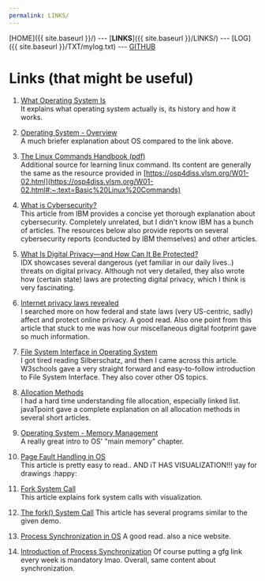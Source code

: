 ```yaml
---
permalink: LINKS/
---
```

[HOME]({{ site.baseurl }}/) ---
[**LINKS**]({{ site.baseurl }}/LINKS/) ---
[LOG]({{ site.baseurl }}/TXT/mylog.txt) ---
[GITHUB](https://github.com/fresst/os222)

# Links (that might be useful)
1. [What Operating System Is](https://www.guru99.com/operating-system-tutorial.html)<br>
It explains what operating system actually is, its history and how it works.
  
2. [Operating System - Overview](https://www.tutorialspoint.com/operating_system/os_overview.htm)<br>
A much briefer explanation about OS compared to the link above.
  
3. [The Linux Commands Handbook (pdf)](https://bjpcjp.github.io/pdfs/devops/linux-commands-handbook.pdf)<br>
Additional source for learning linux command. Its content are generally the same as the resource provided in [https://osp4diss.vlsm.org/W01-02.html](https://osp4diss.vlsm.org/W01-02.html#:~:text=Basic%20Linux%20Commands)

4. [What is Cybersecurity?](https://www.ibm.com/topics/cybersecurity)<br>
This article from IBM provides a concise yet thorough explanation about cybersecurity. Completely unrelated, but I didn't know IBM has a bunch of articles. The resources below also provide reports on several cybersecurity reports (conducted by IBM themselves) and other articles.

5. [What Is Digital Privacy—and How Can It Be Protected?](https://www.idx.us/knowledge-center/what-is-digital-privacy-and-how-can-it-be-protected)<br>
IDX showcases several dangerous (yet familiar in our daily lives..) threats on digital privacy.
Although not very detailed, they also wrote how (certain state) laws are protecting digital privacy, which I think is very fascinating.

6. [Internet privacy laws revealed](https://legal.thomsonreuters.com/en/insights/articles/how-your-personal-information-is-protected-online)<br>
I searched more on how federal and state laws (very US-centric, sadly) affect and protect online privacy. A good read.
Also one point from this article that stuck to me was how our miscellaneous digital footprint gave so much information.

7. [File System Interface in Operating System](https://www.w3schools.in/operating-system/file-system-interface)<br>
I got tired reading Silberschatz, and then I came across this article. 
W3schools gave a very straight forward and easy-to-follow introduction to File System Interface. They also cover other OS topics.

8. [Allocation Methods](https://www.javatpoint.com/os-linked-list-allocation)<br>
I had a hard time understanding file allocation, especially linked list. 
javaTpoint gave a complete explanation on all allocation methods in several short articles.

9. [Operating System - Memory Management](https://www.tutorialspoint.com/operating_system/os_memory_management.htm)<br>
A really great intro to OS' "main memory" chapter.

10. [Page Fault Handling in OS](https://www.javatpoint.com/page-fault-handling-in-operating-system)<br>
This article is pretty easy to read.. AND iT HAS VISUALIZATION!!! yay for drawings :happy:

11. [Fork System Call](https://www.geeksforgeeks.org/fork-system-call/)<br>
This article explains fork system calls with visualization.

12. [The fork() System Call](https://www.csl.mtu.edu/cs4411.ck/www/NOTES/process/fork/create.html)
This article has several programs similar to the given demo.

13. [Process Synchronization in OS](https://www.scaler.com/topics/operating-system/process-synchronization-in-os/)
A good read. also a nice website.

14. [Introduction of Process Synchronization](https://www.geeksforgeeks.org/introduction-of-process-synchronization/)
Of course putting a gfg link every week is mandatory lmao. Overall, same content about synchronization.
